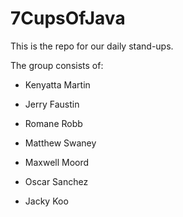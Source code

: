 # 7CupsOfJava

This is the repo for our daily stand-ups.

The group consists of:

- Kenyatta Martin

- Jerry Faustin

- Romane Robb

- Matthew Swaney

- Maxwell Moord

- Oscar Sanchez

- Jacky Koo

